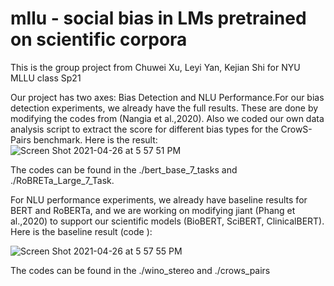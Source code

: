 # mllu - social bias in LMs pretrained on scientific corpora
 
This is the group project from Chuwei Xu, Leyi Yan, Kejian Shi for NYU MLLU class Sp21

Our project has two axes: Bias Detection and NLU Performance.For our bias detection experiments, we already have the full results. These are done by modifying the codes from (Nangia et al.,2020). Also we coded our own data analysis script to extract the score for different bias types for the CrowS-Pairs benchmark. 
Here is the result:
![Screen Shot 2021-04-26 at 5 57 51 PM](https://user-images.githubusercontent.com/32584185/116156047-f801e880-a6b8-11eb-8e0d-ea4093d17cf5.png)

The codes can be found in the ./bert_base_7_tasks and ./RoBRETa_Large_7_Task.

For NLU performance experiments, we already have baseline results for BERT and RoBERTa, and we are working on modifying jiant (Phang et al.,2020) to support our scientific models (BioBERT, SciBERT, ClinicalBERT). 
Here is the baseline result (code ):

![Screen Shot 2021-04-26 at 5 57 55 PM](https://user-images.githubusercontent.com/32584185/116156530-9beb9400-a6b9-11eb-9768-07a16c940a57.png)

The codes can be found in the ./wino_stereo and ./crows_pairs
